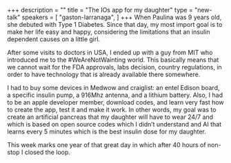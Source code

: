 +++
description = ""
title = "The IOs app for my daughter"
type = "new-talk"
speakers = [
        "gaston-larranaga",
]
+++
When Paulina was 9 years old, she debuted with Type 1 Diabetes. Since that day, my most import goal is to make her life easy and happy, considering the limitations that an insulin dependent causes on a little girl.

After some visits to doctors in USA, I ended up with a guy from MIT who introduced me to the #WeAreNotWainting world. This basically means that we cannot wait for the FDA approvals, labs decision, country regulations, in order to have technology that is already available there somewhere.

I had to buy some devices in Medwow and craiglist: an entel Edison board, a specific insulin pump, a 916Mhz antenna, and a lithium battery. Also, I had to be an apple developer member, download codes, and learn very fast how to create the app, test it and make it work. In other words, my goal was to create an artificial pancreas that my daughter will have to wear 24/7 and which is based on open source codes which I didn’t understand and AI that learns every 5 minutes which is the best insulin dose for my daughter.

This week marks one year of that great day in which after 40 hours of non-stop I closed the loop.